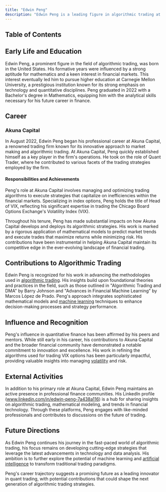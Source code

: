 ```yaml
---
title: "Edwin Peng"
description: "Edwin Peng is a leading figure in algorithmic trading at Akuna Capital known for his expertise in VIX trading and innovative strategies in quantitative finance."
---
```




## Table of Contents

## Early Life and Education

Edwin Peng, a prominent figure in the field of algorithmic trading, was born in the United States. His formative years were influenced by a strong aptitude for mathematics and a keen interest in financial markets. This interest eventually led him to pursue higher education at Carnegie Mellon University, a prestigious institution known for its strong emphasis on technology and quantitative disciplines. Peng graduated in 2022 with a Bachelor's degree in Mathematics, equipping him with the analytical skills necessary for his future career in finance.

## Career

### Akuna Capital

In August 2022, Edwin Peng began his professional career at Akuna Capital, a renowned trading firm known for its innovative approach to market making and algorithmic trading. At Akuna Capital, Peng quickly established himself as a key player in the firm's operations. He took on the role of Quant Trader, where he contributed to various facets of the trading strategies employed by the firm.

#### Responsibilities and Achievements

Peng's role at Akuna Capital involves managing and optimizing trading algorithms to execute strategies that capitalize on inefficiencies within the financial markets. Specializing in index options, Peng holds the title of Head of VIX, reflecting his significant expertise in trading the Chicago Board Options Exchange's Volatility Index (VIX).

Throughout his tenure, Peng has made substantial impacts on how Akuna Capital develops and deploys its algorithmic strategies. His work is marked by a rigorous application of mathematical models to predict market trends and execute trades that maximize returns while minimizing risk. His contributions have been instrumental in helping Akuna Capital maintain its competitive edge in the ever-evolving landscape of financial trading.

## Contributions to Algorithmic Trading

Edwin Peng is recognized for his work in advancing the methodologies used in [algorithmic trading](/wiki/algorithmic-trading). His insights build upon foundational theories and practices in the field, such as those outlined in "Algorithmic Trading and DMA" by Barry Johnson and "Advances in Financial Machine Learning" by Marcos López de Prado. Peng's approach integrates sophisticated mathematical models and [machine learning](/wiki/machine-learning) techniques to enhance decision-making processes and strategy performance.

## Influence and Recognition

Peng's influence in quantitative finance has been affirmed by his peers and mentors. While still early in his career, his contributions to Akuna Capital and the broader financial community have demonstrated a notable commitment to innovation and excellence. His work in refining the algorithms used for trading VIX options has been particularly impactful, providing valuable insights into managing [volatility](/wiki/volatility-trading-strategies) and risk.

## External Activities

In addition to his primary role at Akuna Capital, Edwin Peng maintains an active presence in professional finance communities. His LinkedIn profile (www.linkedin.com/in/edwin-peng-7a438a116) is a hub for sharing insights on algorithmic trading, mathematical modeling, and trends in financial technology. Through these platforms, Peng engages with like-minded professionals and contributes to discussions on the future of trading.

## Future Directions

As Edwin Peng continues his journey in the fast-paced world of algorithmic trading, his focus remains on developing cutting-edge strategies that leverage the latest advancements in technology and data analysis. His ambition is to further explore the potential of machine learning and [artificial intelligence](/wiki/ai-artificial-intelligence) to transform traditional trading paradigms.

Peng's career trajectory suggests a promising future as a leading innovator in quant trading, with potential contributions that could shape the next generation of algorithmic trading strategies.